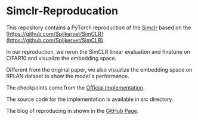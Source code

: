 # Simclr-Reproducation

This repository contains a PyTorch reproduction of the [Simclr](https://arxiv.org/abs/2002.05709) based on the [https://github.com/Spijkervet/SimCLR](https://github.com/Spijkervet/SimCLR).

In our reproduction, we rerun the SimCLR linear evaluation and finetune on CIFAR10 and visualize the embedding space.

Different from the original paper, we also visualize the embedding space on RPLAN dataset to show the model's performance.

The checkpoints come from the [Official Implementation](https://https://github.com/google-research/simclr). 

The source code for the implementation is available in src directory.

The blog of reproducing in shown in the [GitHub Page](https://carloschu-c.github.io/Simclr-Reproducation/).
